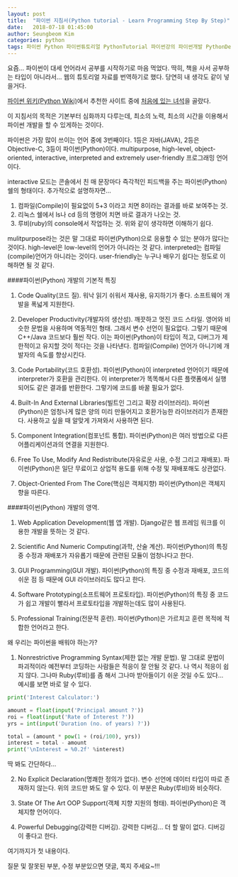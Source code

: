 ```yaml
---
layout: post
title:  "파이썬 지침서(Python tutorial - Learn Programming Step By Step)"
date:   2018-07-18 01:45:00
author: Seungbeom Kim
categories: python
tags: 파이썬 Python 파이썬튜토리얼 PythonTutorial 파이썬강의 파이썬개발 PythonDevelopment 파이썬이란
---
```


요즘... 파이썬이 대세 언어라서 공부를 시작하기로 마음 먹었다.
딱히, 책을 사서 공부하는 타입이 아니라서... 웹의 튜토리얼 자료를 번역하기로 했다. 당연히 내 생각도 같이 넣을거다.

[파이썬 위키(Python Wiki)](https://wiki.python.org/)에서 추천한 사이트 중에 [처음에 있는 녀석](http://www.techbeamers.com/python-tutorial-step-by-step)을 골랐다.

이 지침서의 목적은 기본부터 심화까지 다루는데, 최소의 노력, 최소의 시간을 이용해서 파이썬 개발을 할 수 있게하는 것이다.

파이썬은 가장 많이 쓰이는 언어 중에 3번째이다. 1등은 자바(JAVA), 2등은 Objective-C, 3등이 파이썬(Python)이다. multipurpose, high-level, object-oriented, interactive, interpreted and extremely user-friendly 프로그래밍 언어이다.

interactive 모드는 콘솔에서 친 매 문장마다 즉각적인 피드백을 주는 파이썬(Python) 쉘의 형태이다.
추가적으로 설명하자면...
1. 컴파일(Compile)이 필요없이 5+3 이라고 치면 8이라는 결과를 바로 보여주는 것.
2. 리눅스 쉘에서 ls나 cd 등의 명령어 치면 바로 결과가 나오는 것.
3. 루비(ruby)의 console에서 작업하는 것.
위와 같이 생각하면 이해하기 쉽다.

mulitpurpose라는 것은 말 그대로 파이썬(Python)으로 응용할 수 있는 분야가 많다는 것이다.
high-level은 low-level의 언어가 아니라는 것 같다.
interpreted는 컴파일(compile)언어가 아니라는 것이다.
user-friendly는 누구나 배우기 쉽다는 정도로 이해하면 될 것 같다.

####파이썬(Python) 개발의 기본적 특징
1. Code Quality(코드 질).
워낙 읽기 쉬워서 재사용, 유지하기가 좋다. 소프트웨어 개발을 폭넓게 지원한다.

2. Developer Productivity(개발자의 생산성).
깨끗하고 멋진 코드 스타일. 영어와 비슷한 문법을 사용하며 역동적인 형태. 그래서 변수 선언이 필요없다. 그렇기 때문에 C++/Java 코드보다 훨씬 작다. 이는 파이썬(Python)이 타입이 적고, 디버그가 제한적이고 유지할 것이 적다는 것을 나타낸다. 컴파일(Compile) 언어가 아니기에 개발자의 속도를 향상시킨다.

3. Code Portability(코드 호환성).
파이썬(Python)이 interpreted 언어이기 때문에 interpreter가 호환을 관리한다. 이 interpreter가 똑똑해서 다른 플랫폼에서 실행되어도 같은 결과를 반환한다. 그렇기에 코드를 바꿀 필요가 없다.

4. Built-In And External Libraries(빌트인 그리고 확장 라이브러리).
파이썬(Python)은 엄청나게 많은 양의 미리 만들어지고 호환가능한 라이브러리가 존재한다. 사용하고 싶을 때 알맞게 가져와서 사용하면 된다.

5. Component Integration(컴포넌트 통합).
파이썬(Python)은 여러 방법으로 다른 어플리케이션과의 연결을 지원한다.

6. Free To Use, Modify And Redistribute(자유로운 사용, 수정 그리고 재배포).
파이썬(Python)은 일단 무료이고 상업적 용도를 위해 수정 및 재배포해도 상관없다.

7. Object-Oriented From The Core(핵심은 객체지향)
파이썬(Python)은 객체지향을 따른다.

####파이썬(Python) 개발의 영역.
1. Web Application Development(웹 앱 개발).
Django같은 웹 프레임 워크를 이용한 개발을 뜻하는 것 같다.

2. Scientific And Numeric Computing(과학, 산술 계산).
파이썬(Python)의 특징 중 수정과 재배포가 자유롭기 때문에 관련된 모듈이 엄청나다고 한다.

3. GUI Programming(GUI 개발).
파이썬(Python)의 특징 중 수정과 재배포, 코드의 쉬운 점 등 때문에 GUI 라이브러리도 많다고 한다.

4. Software Prototyping(소프트웨어 프로토타입).
파이썬(Python)의 특징 중 코드가 쉽고 개발이 빨라서 프로토타입을 개발하는데도 많이 사용된다.

5.  Professional Training(전문적 훈련).
파이썬(Python)은 가르치고 훈련 목적에 적합한 언어라고 한다.

왜 우리는 파이썬을 배워야 하는가?
1. Nonrestrictive Programming Syntax(제한 없는 개발 문법).
말 그대로 문법이 파괴적이라 예전부터 코딩하는 사람들은 적응이 잘 안될 것 같다. 나 역시 적응이 쉽지 않다. 그나마 Ruby(루비)를 좀 해서 그나마 받아들이기 쉬운 것일 수도 있다...
예시를 보면 바로 알 수 있다.

```python
print('Interest Calculator:')

amount = float(input('Principal amount ?'))
roi = float(input('Rate of Interest ?'))
yrs = int(input('Duration (no. of years) ?'))

total = (amount * pow(1 + (roi/100), yrs))
interest = total - amount
print('\nInterest = %0.2f' %interest)
```

딱 봐도 간단하다...

2. No Explicit Declaration(명쾌한 정의가 없다).
변수 선언에 데이터 타입이 따로 존재하지 않는다. 위의 코드만 봐도 알 수 있다.
이 부분은 Ruby(루비)와 비슷하다.

3. State Of The Art OOP Support(객체 지향 지원의 형태).
파이썬(Python)은 객체지향 언어이다.

4.  Powerful Debugging(강력한 디버깅).
강력한 디버깅... 더 할 말이 없다. 디버깅이 좋다고 한다.

여기까지가 첫 내용이다.

질문 및 잘못된 부분, 수정 부분있으면 댓글, 쪽지 주세요~!!!
